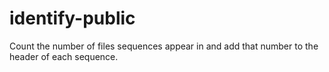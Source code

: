 # identify-public
Count the number of files sequences appear in and add that number to the header of each sequence.
